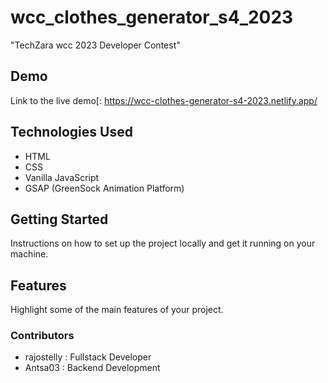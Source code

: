 # wcc_clothes_generator_s4_2023
"TechZara wcc 2023 Developer Contest"

## Demo

Link to the live demo[: https://wcc-clothes-generator-s4-2023.netlify.app/

## Technologies Used

- HTML
- CSS
- Vanilla JavaScript
- GSAP (GreenSock Animation Platform)

## Getting Started

Instructions on how to set up the project locally and get it running on your machine.

## Features

Highlight some of the main features of your project.

### Contributors

- rajostelly : Fullstack Developer
- Antsa03 : Backend Development

